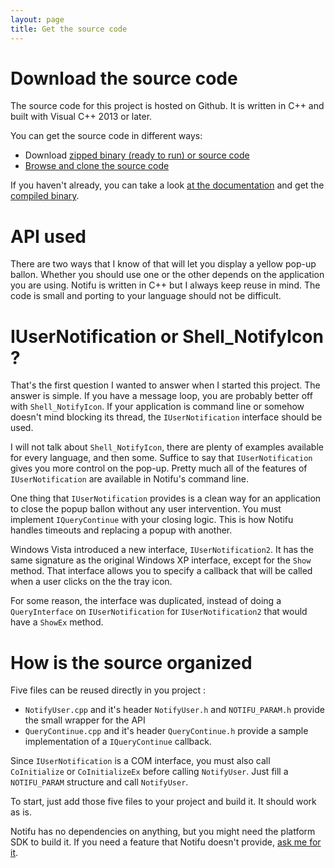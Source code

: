 ```yaml
---
layout: page
title: Get the source code
---
```


# Download the source code
The source code for this project is hosted on Github. It is written in C++ and built with Visual C++ 2013 or later.

You can get the source code in different ways:
 - Download [zipped binary (ready to run) or source code](https://github.com/ixe013/notifu/releases/latest)
 - [Browse and clone the source code](https://github.com/ixe013/notifu)

If you haven't already, you can take a look [at the documentation](index.html) and get the [compiled binary](download.html).

# API used

There are two ways that I know of that will let you display a yellow pop-up ballon. 
Whether you should use one or the other depends on the application you are using. 
Notifu is written in C++ but I always keep reuse in mind. The code is small and 
porting to your language should not be difficult.

# IUserNotification or Shell_NotifyIcon ?

That's the first question I wanted to answer when I started this project. The answer is simple. If you have a message loop, you are probably better off with `Shell_NotifyIcon`. If your application is command line or somehow doesn't mind blocking its thread, the `IUserNotification` interface should be used.

I will not talk about `Shell_NotifyIcon`, there are plenty of examples available for every language, and then some. Suffice to say that `IUserNotification` gives you more control on the pop-up. Pretty much all of the features of `IUserNotification` are available in Notifu's command line.

One thing that `IUserNotification` provides is a clean way for an application to close the popup ballon without any user intervention.
You must implement `IQueryContinue` with your closing logic. This is how Notifu handles timeouts and replacing a popup with another.

Windows Vista introduced a new interface, `IUserNotification2`. It has the same signature as the original Windows XP interface, except for the `Show` method. That interface allows you to specify a callback that will be called when a user clicks on the the tray icon.

For some reason, the interface was duplicated, instead of doing a `QueryInterface` on `IUserNotification` for `IUserNotification2` that would have a `ShowEx` method.


# How is the source organized

Five files can be reused directly in you project : 
 - `NotifyUser.cpp` and it's header `NotifyUser.h` and `NOTIFU_PARAM.h` provide the small wrapper for the API
 - `QueryContinue.cpp` and it's header `QueryContinue.h` provide a sample implementation of a `IQueryContinue` callback.

Since `IUserNotification` is a COM interface, you must also call `CoInitialize` or `CoInitializeEx` before calling `NotifyUser`. Just fill a `NOTIFU_PARAM` structure and call `NotifyUser`.

To start, just add those five files to your project and build it. It should work as is.

Notifu has no dependencies on anything, but you might need the platform SDK to build it.
If you need a feature that Notifu doesn't provide, [ask me for it](mailto:guillaume@paralint.com).

